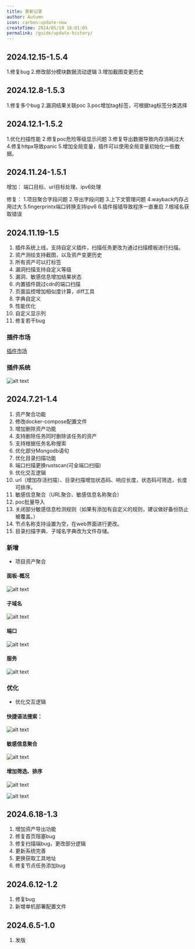 ```yaml
---
title: 更新记录
author: Autumn
icon: carbon:update-now
createTime: 2024/05/19 18:01:05
permalink: /guide/update-history/
---
```


## 2024.12.15-1.5.4
1.修复bug
2.修改部分模块数据流动逻辑
3.增加截图变更历史

## 2024.12.8-1.5.3
1.修复多个bug
2.漏洞结果关联poc
3.poc增加tag标签，可根据tag标签分类选择

## 2024.12.1-1.5.2
1.优化扫描性能
2.修复poc危险等级显示问题
3.修复导出数据导致内存消耗过大
4.修复httpx导致panic
5.增加全局变量，插件可以使用全局变量初始化一些数据。

## 2024.11.24-1.5.1
增加：
端口目标、url目标处理、ipv6处理

修复：
1.项目聚合字段问题
2.导出字段问题
3.上下文管理问题
4.wayback内存占用过大
5.fingerprintx端口转换支持ipv6
6.插件报错导致程序一直重启
7.根域名获取错误

## 2024.11.19-1.5
1. 插件系统上线，支持自定义插件，扫描任务更改为通过扫描模板进行扫描。
2. 资产测绘支持截图，以及资产变更历史
3. 所有资产可以打标签
3. 漏洞扫描支持自定义等级
4. 漏洞、敏感信息增加结果状态
5. 内置插件跳过cdn的端口扫描
6. 页面监控增加相似度计算，diff工具
7. 字典自定义
8. 性能优化
9. 自定义显示列
10. 修复若干bug

### 插件市场
[插件市场](https://plugin.scope-sentry.top/)

### 插件系统
![alt text](/images/plugin-cn.png)

## 2024.7.21-1.4
1. 资产聚合功能
2. 修改docker-compose配置文件
3. 增加删除资产功能
4. 支持删除任务同时删除该任务的资产
5. 支持根据任务名称搜索
6. 优化部分Mongodb语句
7. 优化目录扫描功能
8. 端口扫描更换rustscan(可全端口扫描)
9. 优化交互逻辑
10. url（增加存活扫描）、目录扫描增加状态码、响应长度，状态码可筛选，长度可排序。
11. 敏感信息聚合（URL聚合、敏感信息名称聚合）
12. poc批量导入
13. 关闭部分敏感信息检测规则（如果有添加有自定义的规则，建议做好备份防止被覆盖。）
14. 节点名称支持设置为空，在web界面进行更改。
15. 目录扫描字典、子域名字典改为文件存储。

### 新增
- 项目资产聚合

#### 面板-概况
![alt text](/images/project-dsh.png)

#### 子域名
![alt text](/images/project-subdomain.png)

#### 端口
![alt text](/images/project-port.png)

#### 服务
![alt text](/images/project-server.png)


### 优化
- 优化交互逻辑

#### 快捷语法搜索：
![alt text](/images/search.gif)

#### 敏感信息聚合
![alt text](/images/sns-cn.png)

#### 增加筛选、排序
![alt text](/images/url-cn.png)

![alt text](/images/dir-cn.png)




## 2024.6.18-1.3
1. 增加资产导出功能
2. 修复首页阻塞bug
3. 修复扫描端bug，更改部分逻辑
4. 更新系统完善
5. 更换获取工具地址
6. 修复节点任务添加bug


## 2024.6.12-1.2
1. 修复bug
2. 新增单机部署配置文件


## 2024.6.5-1.0

1. 发版